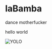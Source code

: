 laBamba
=======

dance motherfucker

hello world


![YOLO](http://th03.deviantart.net/fs30/200H/i/2009/242/e/d/Para_bailar_La_Bamba____by_Navare.jpg)
